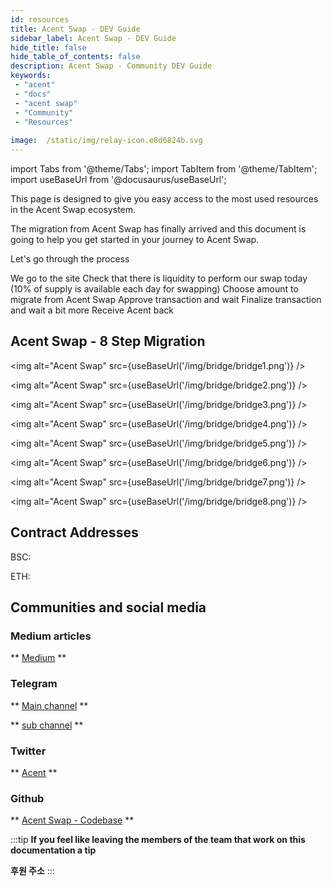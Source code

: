 ```yaml
---
id: resources 
title: Acent Swap - DEV Guide
sidebar_label: Acent Swap - DEV Guide
hide_title: false
hide_table_of_contents: false
description: Acent Swap - Community DEV Guide
keywords: 
 - "acent"
 - "docs"
 - "acent swap"
 - "Community"
 - "Resources"
 
image:  /static/img/relay-icon.e8d6824b.svg
---
```

import Tabs from '@theme/Tabs';
import TabItem from '@theme/TabItem';
import useBaseUrl from '@docusaurus/useBaseUrl';

This page is designed to give you easy access to the most used resources in the Acent Swap ecosystem.

The migration from Acent Swap has finally arrived and this document is going to help you get started in your journey to Acent Swap.

Let's go through the process

We go to the site
Check that there is liquidity to perform our swap today (10% of supply is available each day for swapping)
Choose amount to migrate from Acent Swap
Approve transaction and wait
Finalize transaction and wait a bit more
Receive Acent back

## Acent Swap - 8 Step Migration

<img alt="Acent Swap" src={useBaseUrl('/img/bridge/bridge1.png')} />

<img alt="Acent Swap" src={useBaseUrl('/img/bridge/bridge2.png')} />

<img alt="Acent Swap" src={useBaseUrl('/img/bridge/bridge3.png')} />

<img alt="Acent Swap" src={useBaseUrl('/img/bridge/bridge4.png')} />

<img alt="Acent Swap" src={useBaseUrl('/img/bridge/bridge5.png')} />

<img alt="Acent Swap" src={useBaseUrl('/img/bridge/bridge6.png')} />

<img alt="Acent Swap" src={useBaseUrl('/img/bridge/bridge7.png')} />

<img alt="Acent Swap" src={useBaseUrl('/img/bridge/bridge8.png')} />
## Contract Addresses  

BSC:  

ETH: 
<!-- 
:::tip
**If you feel like leaving the members of the team that work on this documentation a tip** -->



## Communities and social media

### Medium articles
** [Medium](https://medium.com/acent-tech) **


### Telegram
** [Main channel](https://t.me/AcentChannel) **

** [sub channel](https://t.me/AcentOfficialChat) **


### Twitter
** [Acent](https://bit.ly/2UCSX3b) **

### Github
** [Acent Swap - Codebase](https://github.com/acedefi/) **


<!--truncate-->
:::tip
**If you feel like leaving the members of the team that work on this documentation a tip**

**후원 주소**
:::
